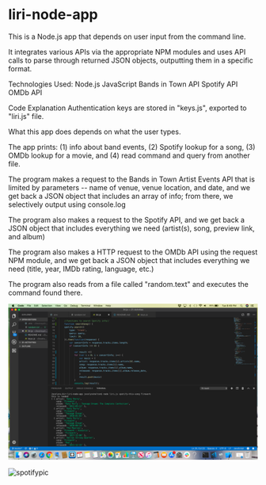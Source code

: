 # liri-node-app

This is a Node.js app that depends on user input from the command line.

It integrates various APIs via the appropriate NPM modules and uses API calls to parse through returned JSON objects, 
outputting them in a specific format.


Technologies Used:
Node.js
JavaScript
Bands in Town API 
Spotify API 
OMDb API 

Code Explanation
Authentication keys are stored in "keys.js", exported to "liri.js" file.

What this app does depends on what the user types. 

The app prints: (1) info about band events, (2) Spotify lookup for a song, (3) OMDb lookup for a movie, and (4) read command and query from another file.

The program makes a request to the Bands in Town Artist Events API that is limited by parameters -- name of venue, venue location, and date, and we get back a JSON object that includes an array of info; from there, we selectively output using console.log

The program also makes a request to the Spotify API, and we get back a JSON object that includes everything we need (artist(s), song, preview link, and album)

The program also makes a HTTP request to the OMDb API using the request NPM module, and we get back a JSON object that includes everything we need (title, year, IMDb rating, language, etc.)

The program also reads from a file called "random.text" and executes the command found there.

![SpotifyImage](images/spotify.png)

<img src="spotify.png"
     alt="spotifypic"
     style="float: left; margin-right: 10px;" />
